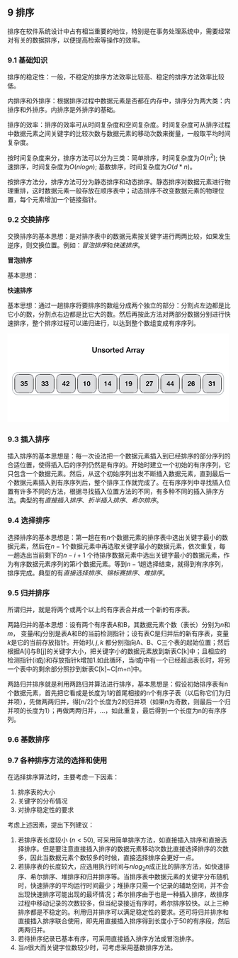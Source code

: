## 9 排序

排序在软件系统设计中占有相当重要的地位，特别是在事务处理系统中，需要经常对有关的数据排序，以便提高检索等操作的效率。

### 9.1 基础知识

排序的稳定性：一般，不稳定的排序方法效率比较高、稳定的排序方法效率比较低。

内排序和外排序：根据排序过程中数据元素是否都在内存中，排序分为两大类：内排序和外排序。内排序是外排序的基础。

排序的效率：排序的效率可从时间复杂度和空间复杂度。时间复杂度可从排序过程中数据元素之间关键字的比较次数与数据元素的移动次数来衡量，一般取平均时间复杂度。

按时间复杂度来分，排序方法可以分为三类：简单排序，时间复杂度为$O(n^2)$; 快速排序，时间复杂度为$O(nlogn)$; 基数排序，时间复杂度为$O(d*n)$。

按排序方法分，排序方法可分为静态排序和动态排序。静态排序对数据元素进行物理重排，这时数据元素一般存放在顺序表中；动态排序不改变数据元素的物理位置，每个元素增加一个链接指针。

### 9.2 交换排序

交换排序的基本思想：是对排序表中的数据元素按关键字进行两两比较，如果发生逆序，则交换位置。例如：*冒泡排序*和*快速排序*。

**冒泡排序**

基本思想：

**快速排序**

基本思想：通过一趟排序将要排序的数组分成两个独立的部分：分割点左边都是比它小的数，分割点右边都是比它大的数。然后再按此方法对两部分数据分别进行快速排序，整个排序过程可以递归进行，以达到整个数组变成有序序列。

![](../图/quick_sort_partition_animation.gif)

### 9.3 插入排序

插入排序的基本思想是：每一次设法把一个数据元素插入到已经排序的部分序列的合适位置，使得插入后的序列仍然是有序的。开始时建立一个初始的有序序列，它只包含一个数据元素。然后，从这个初始序列出发不断插入数据元素，直到最后一个数据元素插入到有序序列后，整个排序工作就完成了。在有序序列中寻找插入位置有许多不同的方法，根据寻找插入位置方法的不同，有多种不同的插入排序方法。典型的有*直接插入排序*、*折半插入排序*、*希尔排序*。

### 9.4 选择排序

选择排序的基本思想是：第一趟在有$n$个数据元素的排序表中选出关键字最小的数据元素，然后在$n-1$个数据元素中再选取关键字最小的数据元素，依次重复，每一趟选出当前剩下的$n-i+1$ 个待排序数据元素中选出关键字最小的数据元素，作为有序数据元素序列的第$i$个数据元素。等到$n-1$趟选择结束，就得到有序序列，排序完成。典型的有*直接选择排序*、*锦标赛排序*、*堆排序*。

### 9.5 归并排序

所谓归并，就是将两个或两个以上的有序表合并成一个新的有序表。

两路归并的基本思想：设有两个有序表A和B，其数据元素个数（表长）分别为$n$和$m$， 变量$i$和$j$分别是表A和B的当前检测指针；设有表C是归并后的新有序表，变量$k$是它的当前存放指针。开始时$i,j,k$ 都分别指向A、B、C三个表的起始位置；然后根据A[i]与B[j]的关键字大小，把关键字小的数据元素放到新表C[k]中；且相应的检测指针(i或j)和存放指针k增加1.如此循环，当$i$或$j$中有一个已经超出表长时，将另一个表中的剩余部分照抄到新表C[k]~C[m+n]中。

两路归并排序就是利用两路归并算法进行排序，基本思想是：假设初始排序表有n个数据元素，首先把它看成是长度为1的首尾相接的n个有序子表（以后称它们为归并项），先做两两归并，得[n/2]个长度为2的归并项（如果n为奇数，则最后一个归并项的长度为1）；再做两两归并，...，如此重复，最后得到一个长度为n的有序序列。

### 9.6 基数排序

### 9.7 各种排序方法的选择和使用

在选择排序算法时，主要考虑一下因素：

1. 排序表的大小
2. 关键字的分布情况
3. 对排序稳定性的要求

考虑上述因素，提出下列建议：

1. 若排序表长度较小 $(n < 50)$, 可采用简单排序方法，如直接插入排序和直接选择排序。但是要注意直接插入排序的数据元素移动次数比直接选择排序的次数多，因此当数据元素个数较多的时候，直接选择排序会更好一点。
2. 若排序表的长度较大，应选用执行时间与$nlog_2n$成正比的排序方法，如快速排序、希尔排序、堆排序和归并排序等。当排序表中数据元素的关键字分布随机时，快速排序的平均运行时间最少；堆排序只需一个记录的辅助空间，并不会出现快速排序可能出现的最坏情况；希尔排序由于也是一种插入排序，故排序过程中移动记录的次数较多，但当纪录接近有序时，希尔排序较快。以上三种排序都是不稳定的。利用归并排序可以满足稳定性的要求。还可将归并排序和直接插入排序联合使用，即先用直接插入排序得到长度小于50的有序段，然后两两归并。
3. 若待排序纪录已基本有序，可采用直接插入排序方法或冒泡排序。
4. 当$n$很大而关键字位数较少时，可考虑采用基数排序方法。
